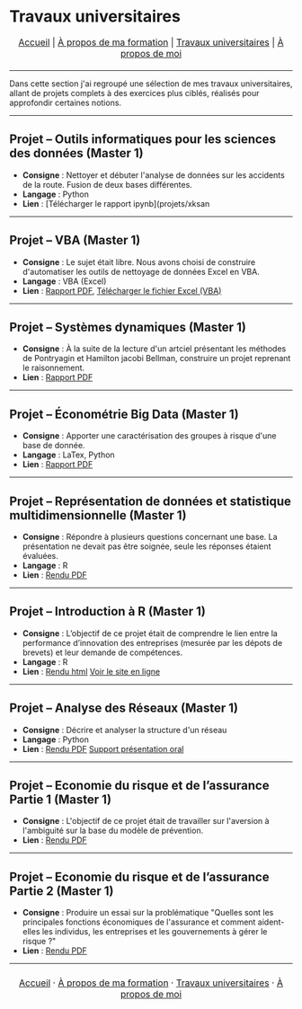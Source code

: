 # Travaux universitaires

<nav style="text-align:center; font-size:16px; margin-bottom:20px;">
  <a href="index.html">Accueil</a> |
  <a href="matieres.html">À propos de ma formation</a> |
  <a href="projets.html">Travaux universitaires</a> |
  <a href="cv.html">À propos de moi</a>
</nav>

---

Dans cette section j'ai regroupé une sélection de mes travaux universitaires, allant de projets complets à des exercices plus ciblés, réalisés pour approfondir certaines notions.

---

## Projet – Outils informatiques pour les sciences des données (Master 1)
- **Consigne** : Nettoyer et débuter l'analyse de données sur les accidents de la route. Fusion de deux bases différentes.
- **Langage** : Python
- **Lien** : [Télécharger le rapport ipynb](projets/xksan


---

## Projet – VBA (Master 1)
- **Consigne** : Le sujet était libre. Nous avons choisi de construire d'automatiser les outils de nettoyage de données Excel en VBA.
- **Langage** : VBA (Excel)
- **Lien** : [Rapport PDF](projets/Rapport_Projet_VBA.pdf), [Télécharger le fichier Excel (VBA)](projets/ProjetVBA.xlsm)

---

## Projet – Systèmes dynamiques (Master 1)
- **Consigne** : À la suite de la lecture d'un artciel présentant les méthodes de Pontryagin et Hamilton jacobi Bellman, construire un projet reprenant le raisonnement.
- **Lien** : [Rapport PDF](projets/Systeme_Dynamique.pdf)

  
---

  ## Projet – Économétrie Big Data (Master 1)
- **Consigne** : Apporter une caractérisation des groupes à risque d'une base de donnée.
- **Langage** : LaTex, Python
- **Lien** : [Rapport PDF](projets/DM_Big_Data_HAMMOUCH_Siham.pdf)
  
---

  ## Projet – Représentation de données et statistique multidimensionnelle (Master 1)
- **Consigne** : Répondre à plusieurs questions concernant une base. La présentation ne devait pas être soignée, seule les réponses étaient évaluées. 
- **Langage** : R
- **Lien** : [Rendu PDF](projets/projet.pdf)
  
---

## Projet – Introduction à R (Master 1)
- **Consigne** : L’objectif de ce projet était de comprendre le lien entre la performance d’innovation des entreprises (mesurée par les dépots de brevets) et leur demande de compétences.
- **Langage** : R
- **Lien** : [Rendu html](projets/projet.pdf) [Voir le site en ligne](https://ir24-m.github.io/SiteR/index.html)

---

## Projet – Analyse des Réseaux (Master 1)
- **Consigne** : Décrire et analyser la structure d'un réseau 
- **Langage** : Python
- **Lien** : [Rendu PDF](projets/HAMMOUCH_Siham.pdf) [Support présentation oral](projets/Collaborations_scientifiques.png)

---

## Projet – Economie du risque et de l’assurance Partie 1 (Master 1)
- **Consigne** : L'objectif de ce projet était de travailler sur l'aversion à l'ambiguité sur la base du modèle de prévention.
- **Lien** : [Rendu PDF](projets/HAMMOUCH_SihamAss.pdf)

---

## Projet – Economie du risque et de l’assurance Partie 2 (Master 1)
- **Consigne** : Produire un essai sur la problématique "Quelles sont les principales fonctions économiques de l'assurance et comment aident-elles les individus, les entreprises et les gouvernements à gérer le risque ?"
- **Lien** : [Rendu PDF](projets/Essai_Economie_du_risque_et_de_l_assrance.pdf)

---

<p style="text-align:center; font-size:16px; margin:24px 0;">
  <a href="/index.html">Accueil</a> ·
  <a href="/matieres.html">À propos de ma formation</a> ·
  <a href="/projets.html">Travaux universitaires</a> ·
  <a href="/cv.html">À propos de moi</a>
</p>

